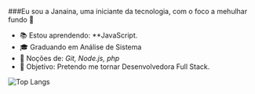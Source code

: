 ###Eu sou a Janaina, uma iniciante da tecnologia, com o foco a mehulhar fundo 👋 
<!--
**janainaborges/janainaborges** is a ✨ _special_ ✨ repository because its `README.md` (this file) appears on your GitHub profile.

Here are some ideas to get you started:

- 🔭 I’m currently working on ...
- 🌱 I’m currently learning ...
- 👯 I’m looking to collaborate on ...
- 🤔 I’m looking for help with ...
- 💬 Ask me about ...
- 📫 How to reach me: ...
- 😄 Pronouns: ...
- ⚡ Fun fact: ...
-->


- 📚 Estou aprendendo: **JavaScript.
- 🎓 Graduando em Análise de Sistema
- 🌱 Noções de: *Git, Node.js, php*
- 🎯 Objetivo: Pretendo me tornar Desenvolvedora Full Stack.

![Top Langs](https://github-readme-stats.vercel.app/api/top-langs/?username=janainaborges&layout=compact)



